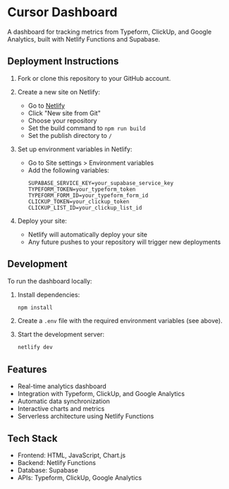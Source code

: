 # Cursor Dashboard

A dashboard for tracking metrics from Typeform, ClickUp, and Google Analytics, built with Netlify Functions and Supabase.

## Deployment Instructions

1. Fork or clone this repository to your GitHub account.

2. Create a new site on Netlify:
   - Go to [Netlify](https://app.netlify.com)
   - Click "New site from Git"
   - Choose your repository
   - Set the build command to `npm run build`
   - Set the publish directory to `/`

3. Set up environment variables in Netlify:
   - Go to Site settings > Environment variables
   - Add the following variables:
     ```
     SUPABASE_SERVICE_KEY=your_supabase_service_key
     TYPEFORM_TOKEN=your_typeform_token
     TYPEFORM_FORM_ID=your_typeform_form_id
     CLICKUP_TOKEN=your_clickup_token
     CLICKUP_LIST_ID=your_clickup_list_id
     ```

4. Deploy your site:
   - Netlify will automatically deploy your site
   - Any future pushes to your repository will trigger new deployments

## Development

To run the dashboard locally:

1. Install dependencies:
   ```bash
   npm install
   ```

2. Create a `.env` file with the required environment variables (see above).

3. Start the development server:
   ```bash
   netlify dev
   ```

## Features

- Real-time analytics dashboard
- Integration with Typeform, ClickUp, and Google Analytics
- Automatic data synchronization
- Interactive charts and metrics
- Serverless architecture using Netlify Functions

## Tech Stack

- Frontend: HTML, JavaScript, Chart.js
- Backend: Netlify Functions
- Database: Supabase
- APIs: Typeform, ClickUp, Google Analytics 